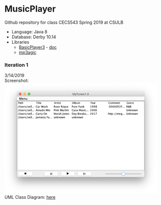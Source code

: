 # MusicPlayer

Github repository for class CECS543 Spring 2019 at CSULB

* Language: Java 8
* Database: Derby 10.14
* Libraries
  * [BasicPlayer3](http://www.javazoom.net/jlgui/api.html) - [doc](http://www.it.uu.se/edu/course/homepage/devgui/vt07/material/api/basicplayer3.0/javazoom/jlgui/basicplayer/BasicPlayer.html)
  * [mp3agic](https://github.com/mpatric/mp3agic)


### Iteration 1
3/14/2019  
Screenshot:
![iteration1 screenshot](documentation/iteration1/screenshot_MyTunes1.0_1.png)
UML Class Diagram: [here](documentation/iteration1/543MyTunes_Iteration1_UMLCaseDiagram.pdf)
